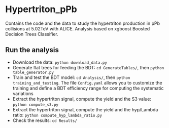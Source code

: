 # Hypertriton_pPb

Contains the code and the data to study the hypertriton production in pPb collisions at 5.02TeV with ALICE. Analysis based on xgboost Boosted Decision Trees Classifier.
## Run the analysis
- Download the data: `python download_data.py`
- Generate flat trees for feeding the BDT: `cd GenerateTables/`, then `python table_generator.py`
- Train and test the BDT model: `cd Analysis/`, then `python training_and_testing`. The file `Config.yaml` allows you to customize the training and define a BDT      efficiency range for computing the systematic variations
- Extract the hypertriton signal, compute the yield and the S3 value: `python compute_s3.py`
- Extract the hypertriton signal, compute the yield and the hyp/Lambda ratio: `python compute_hyp_lambda_ratio.py`
- Check the results: `cd Results/`
